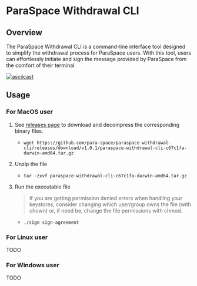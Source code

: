# ParaSpace Withdrawal CLI

## Overview

The ParaSpace Withdrawal CLI is a command-line interface tool designed to simplify the withdrawal process for ParaSpace users. With this tool, users can effortlessly initiate and sign the message provided by ParaSpace from the comfort of their terminal.

[![asciicast](https://asciinema.org/a/572235.svg)](https://asciinema.org/a/572235)

## Usage

### For MacOS user

1. See [releases page](https://github.com/para-space/paraspace-withdrawal-cli/releases) to download and decompress the corresponding binary files.

   - `wget https://github.com/para-space/paraspace-withdrawal-cli/releases/download/v1.0.1/paraspace-withdrawal-cli-c67c1fa-darwin-amd64.tar.gz`

2. Unzip the file

   - `tar -zxvf paraspace-withdrawal-cli-c67c1fa-darwin-amd64.tar.gz`

3. Run the executable file
   > If you are getting permission denied errors when handling your keystores, consider changing which user/group owns the file (with chown) or, if need be, change the file permissions with chmod.
   - `./sign sign-agreement`

### For Linux user

TODO

### For Windows user

TODO
